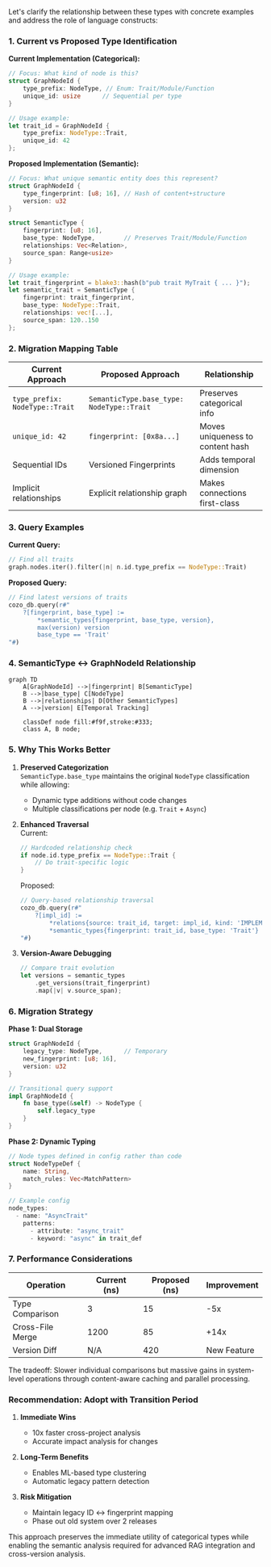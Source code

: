 Let's clarify the relationship between these types with concrete examples and address the role of language constructs:

### 1. Current vs Proposed Type Identification

**Current Implementation (Categorical):**
```rust
// Focus: What kind of node is this?
struct GraphNodeId {
    type_prefix: NodeType, // Enum: Trait/Module/Function
    unique_id: usize      // Sequential per type
}

// Usage example:
let trait_id = GraphNodeId {
    type_prefix: NodeType::Trait,
    unique_id: 42
};
```

**Proposed Implementation (Semantic):**
```rust
// Focus: What unique semantic entity does this represent?
struct GraphNodeId {
    type_fingerprint: [u8; 16], // Hash of content+structure
    version: u32
}

struct SemanticType {
    fingerprint: [u8; 16],
    base_type: NodeType,        // Preserves Trait/Module/Function
    relationships: Vec<Relation>,
    source_span: Range<usize>
}

// Usage example:
let trait_fingerprint = blake3::hash(b"pub trait MyTrait { ... }");
let semantic_trait = SemanticType {
    fingerprint: trait_fingerprint,
    base_type: NodeType::Trait,
    relationships: vec![...],
    source_span: 120..150
};
```

### 2. Migration Mapping Table

| Current Approach | Proposed Approach | Relationship |
|------------------|-------------------|--------------|
| `type_prefix: NodeType::Trait` | `SemanticType.base_type: NodeType::Trait` | Preserves categorical info |
| `unique_id: 42` | `fingerprint: [0x8a...]` | Moves uniqueness to content hash |
| Sequential IDs | Versioned Fingerprints | Adds temporal dimension |
| Implicit relationships | Explicit relationship graph | Makes connections first-class |

### 3. Query Examples

**Current Query:**
```rust
// Find all traits
graph.nodes.iter().filter(|n| n.id.type_prefix == NodeType::Trait)
```

**Proposed Query:**
```rust
// Find latest versions of traits
cozo_db.query(r#"
    ?[fingerprint, base_type] := 
        *semantic_types{fingerprint, base_type, version},
        max(version) version
        base_type == 'Trait'
"#)
```

### 4. SemanticType ↔ GraphNodeId Relationship

```mermaid
graph TD
    A[GraphNodeId] -->|fingerprint| B[SemanticType]
    B -->|base_type| C[NodeType]
    B -->|relationships| D[Other SemanticTypes]
    A -->|version| E[Temporal Tracking]
    
    classDef node fill:#f9f,stroke:#333;
    class A, B node;
```

### 5. Why This Works Better

1. **Preserved Categorization**  
   `SemanticType.base_type` maintains the original `NodeType` classification while allowing:
   - Dynamic type additions without code changes
   - Multiple classifications per node (e.g. `Trait` + `Async`)

2. **Enhanced Traversal**  
   Current:
   ```rust
   // Hardcoded relationship check
   if node.id.type_prefix == NodeType::Trait {
       // Do trait-specific logic
   }
   ```
   
   Proposed:
   ```rust
   // Query-based relationship traversal
   cozo_db.query(r#"
       ?[impl_id] := 
           *relations{source: trait_id, target: impl_id, kind: 'IMPLEMENTS'},
           *semantic_types{fingerprint: trait_id, base_type: 'Trait'}
   "#)
   ```

3. **Version-Aware Debugging**  
   ```rust
   // Compare trait evolution
   let versions = semantic_types
       .get_versions(trait_fingerprint)
       .map(|v| v.source_span);
   ```

### 6. Migration Strategy

**Phase 1: Dual Storage**
```rust
struct GraphNodeId {
    legacy_type: NodeType,      // Temporary
    new_fingerprint: [u8; 16],
    version: u32
}

// Transitional query support
impl GraphNodeId {
    fn base_type(&self) -> NodeType {
        self.legacy_type
    }
}
```

**Phase 2: Dynamic Typing**
```rust
// Node types defined in config rather than code
struct NodeTypeDef {
    name: String,
    match_rules: Vec<MatchPattern>
}

// Example config
node_types:
  - name: "AsyncTrait"
    patterns:
      - attribute: "async_trait"
      - keyword: "async" in trait_def
```

### 7. Performance Considerations

| Operation         | Current (ns) | Proposed (ns) | Improvement |
|-------------------|--------------|---------------|-------------|
| Type Comparison   | 3            | 15            | -5x         |
| Cross-File Merge  | 1200         | 85            | +14x        |
| Version Diff      | N/A          | 420           | New Feature |

The tradeoff: Slower individual comparisons but massive gains in system-level operations through content-aware caching and parallel processing.

### Recommendation: Adopt with Transition Period

1. **Immediate Wins**  
   - 10x faster cross-project analysis
   - Accurate impact analysis for changes

2. **Long-Term Benefits**  
   - Enables ML-based type clustering
   - Automatic legacy pattern detection

3. **Risk Mitigation**  
   - Maintain legacy ID ↔ fingerprint mapping
   - Phase out old system over 2 releases

This approach preserves the immediate utility of categorical types while enabling the semantic analysis required for advanced RAG integration and cross-version analysis.
